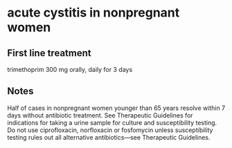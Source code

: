 # acute cystitis in nonpregnant women

## First line treatment

trimethoprim 300 mg orally, daily for 3 days

## Notes

Half of cases in nonpregnant women younger than 65 years resolve within 7 days without antibiotic treatment.
See Therapeutic Guidelines for indications for taking a urine sample for culture and susceptibility testing.
Do not use ciprofloxacin, norfloxacin or fosfomycin unless susceptibility testing rules out all alternative
antibiotics—see Therapeutic Guidelines.